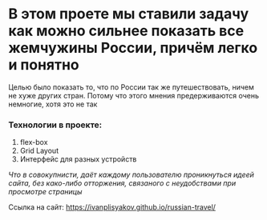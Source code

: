 #  В этом проете мы ставили задачу как можно сильнее показать все жемчужины России, причём легко и понятно

Целью было показать то, что по России так же путешествовать, ничем не хуже других стран. Потому что этого мнения предерживаются очень немногие, хотя это не так

### Технологии в проекте:
1)  flex-box 
2) Grid Layout
3) Интерфейс для разных устройств 

*Что в совокупнисти, даёт каждому пользователю проникнуться идеей сайта, без како-либо отторжения, связаного с неудобствами при просмотре страницы*

Ссылка на сайт: https://ivanplisyakov.github.io/russian-travel/